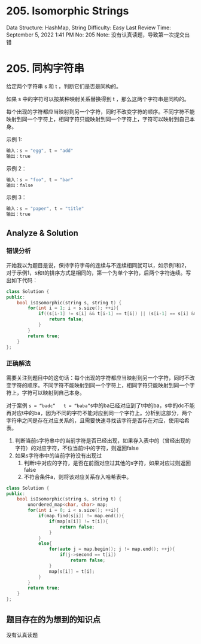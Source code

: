 # 205. Isomorphic Strings

Data Structure: HashMap, String
Difficulty: Easy
Last Review Time: September 5, 2022 1:41 PM
No: 205
Note: 没有认真读题，导致第一次提交出错

# 205. 同构字符串

给定两个字符串 s 和 t ，判断它们是否是同构的。

如果 s 中的字符可以按某种映射关系替换得到 t ，那么这两个字符串是同构的。

每个出现的字符都应当映射到另一个字符，同时不改变字符的顺序。不同字符不能映射到同一个字符上，相同字符只能映射到同一个字符上，字符可以映射到自己本身。

示例 1:

```cpp
输入：s = "egg", t = "add"
输出：true

```

示例 2：

```cpp
输入：s = "foo", t = "bar"
输出：false

```

示例 3：

```cpp
输入：s = "paper", t = "title"
输出：true
```

## Analyze & Solution

### 错误分析

开始我以为题目是说，保持字符字母的连续与不连续相同就可以，如示例1和2，对于示例1，s和t的排序方式是相同的，第一个为单个字符，后两个字符连续。写出如下代码：

```cpp
class Solution {
public:
    bool isIsomorphic(string s, string t) {
        for(int i = 1; i < s.size(); ++i){
            if((s[i-1] != s[i] && t[i-1] == t[i]) || (s[i-1] == s[i] && t[i-1] != t[i])){
                return false;
            }
        }
        return true;
    }
};
```

### 正确解法

需要关注到题目中的这句话：每个出现的字符都应当映射到另一个字符，同时不改变字符的顺序。不同字符不能映射到同一个字符上，相同字符只能映射到同一个字符上，字符可以映射到自己本身。

对于案例 `s = “badc”   t = “baba”`s中的ba已经对应到了t中的ba，s中的dc不能再对应t中的ba，因为不同的字符不能对应到同一个字符上。分析到这部分，两个字符串之间是存在对应关系的，且需要快速寻找该字符是否存在对应，使用哈希表。

1. 判断当前s字符串中的当前字符是否已经出现，如果存入表中的（曾经出现的字符）的对应字符，不位当前t中的字符，则返回false
2. 如果s字符串中的当前字符没有出现过
    1. 判断t中对应的字符，是否在前面对应过其他的s字符，如果对应过则返回false
    2. 不符合条件a，则将该对应关系存入哈希表中。

```cpp
class Solution {
public:
    bool isIsomorphic(string s, string t) {
        unordered_map<char, char> map;
        for(int i = 0; i < s.size(); ++i){
            if(map.find(s[i]) != map.end()){
                if(map[s[i]] != t[i]){
                    return false;
                }
            }
            else{
                for(auto j = map.begin(); j != map.end(); ++j){
                    if(j->second == t[i])
                        return false;
                }
                map[s[i]] = t[i];
            }
        }
        return true;
    }
};
```

## 题目存在的为想到的知识点

没有认真读题